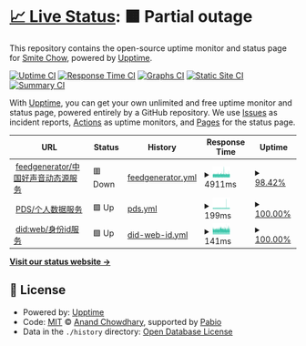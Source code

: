 # [📈 Live Status](https://status.hukoubook.com): <!--live status--> **🟧 Partial outage**

This repository contains the open-source uptime monitor and status page for [Smite Chow](https://www.smitechow.com), powered by [Upptime](https://github.com/upptime/upptime).

[![Uptime CI](https://github.com/lovemyliwu/uptime/workflows/Uptime%20CI/badge.svg)](https://github.com/lovemyliwu/uptime/actions?query=workflow%3A%22Uptime+CI%22)
[![Response Time CI](https://github.com/lovemyliwu/uptime/workflows/Response%20Time%20CI/badge.svg)](https://github.com/lovemyliwu/uptime/actions?query=workflow%3A%22Response+Time+CI%22)
[![Graphs CI](https://github.com/lovemyliwu/uptime/workflows/Graphs%20CI/badge.svg)](https://github.com/lovemyliwu/uptime/actions?query=workflow%3A%22Graphs+CI%22)
[![Static Site CI](https://github.com/lovemyliwu/uptime/workflows/Static%20Site%20CI/badge.svg)](https://github.com/lovemyliwu/uptime/actions?query=workflow%3A%22Static+Site+CI%22)
[![Summary CI](https://github.com/lovemyliwu/uptime/workflows/Summary%20CI/badge.svg)](https://github.com/lovemyliwu/uptime/actions?query=workflow%3A%22Summary+CI%22)

With [Upptime](https://upptime.js.org), you can get your own unlimited and free uptime monitor and status page, powered entirely by a GitHub repository. We use [Issues](https://github.com/lovemyliwu/uptime/issues) as incident reports, [Actions](https://github.com/lovemyliwu/uptime/actions) as uptime monitors, and [Pages](https://status.hukoubook.com) for the status page.

<!--start: status pages-->
<!-- This summary is generated by Upptime (https://github.com/upptime/upptime) -->
<!-- Do not edit this manually, your changes will be overwritten -->
<!-- prettier-ignore -->
| URL | Status | History | Response Time | Uptime |
| --- | ------ | ------- | ------------- | ------ |
| <img alt="" src="https://icons.duckduckgo.com/ip3/feedg.hukoubook.com.ico" height="13"> [feedgenerator/中国好声音动态源服务](https://feedg.hukoubook.com/.well-known/did.json) | 🟥 Down | [feedgenerator.yml](https://github.com/lovemyliwu/uptime/commits/HEAD/history/feedgenerator.yml) | <details><summary><img alt="Response time graph" src="./graphs/feedgenerator/response-time-week.png" height="20"> 4911ms</summary><br><a href="https://status.hukoubook.com/history/feedgenerator"><img alt="Response time 5079" src="https://img.shields.io/endpoint?url=https%3A%2F%2Fraw.githubusercontent.com%2Flovemyliwu%2Fuptime%2FHEAD%2Fapi%2Ffeedgenerator%2Fresponse-time.json"></a><br><a href="https://status.hukoubook.com/history/feedgenerator"><img alt="24-hour response time 4778" src="https://img.shields.io/endpoint?url=https%3A%2F%2Fraw.githubusercontent.com%2Flovemyliwu%2Fuptime%2FHEAD%2Fapi%2Ffeedgenerator%2Fresponse-time-day.json"></a><br><a href="https://status.hukoubook.com/history/feedgenerator"><img alt="7-day response time 4911" src="https://img.shields.io/endpoint?url=https%3A%2F%2Fraw.githubusercontent.com%2Flovemyliwu%2Fuptime%2FHEAD%2Fapi%2Ffeedgenerator%2Fresponse-time-week.json"></a><br><a href="https://status.hukoubook.com/history/feedgenerator"><img alt="30-day response time 5079" src="https://img.shields.io/endpoint?url=https%3A%2F%2Fraw.githubusercontent.com%2Flovemyliwu%2Fuptime%2FHEAD%2Fapi%2Ffeedgenerator%2Fresponse-time-month.json"></a><br><a href="https://status.hukoubook.com/history/feedgenerator"><img alt="1-year response time 5079" src="https://img.shields.io/endpoint?url=https%3A%2F%2Fraw.githubusercontent.com%2Flovemyliwu%2Fuptime%2FHEAD%2Fapi%2Ffeedgenerator%2Fresponse-time-year.json"></a></details> | <details><summary><a href="https://status.hukoubook.com/history/feedgenerator">98.42%</a></summary><a href="https://status.hukoubook.com/history/feedgenerator"><img alt="All-time uptime 98.34%" src="https://img.shields.io/endpoint?url=https%3A%2F%2Fraw.githubusercontent.com%2Flovemyliwu%2Fuptime%2FHEAD%2Fapi%2Ffeedgenerator%2Fuptime.json"></a><br><a href="https://status.hukoubook.com/history/feedgenerator"><img alt="24-hour uptime 100.00%" src="https://img.shields.io/endpoint?url=https%3A%2F%2Fraw.githubusercontent.com%2Flovemyliwu%2Fuptime%2FHEAD%2Fapi%2Ffeedgenerator%2Fuptime-day.json"></a><br><a href="https://status.hukoubook.com/history/feedgenerator"><img alt="7-day uptime 98.42%" src="https://img.shields.io/endpoint?url=https%3A%2F%2Fraw.githubusercontent.com%2Flovemyliwu%2Fuptime%2FHEAD%2Fapi%2Ffeedgenerator%2Fuptime-week.json"></a><br><a href="https://status.hukoubook.com/history/feedgenerator"><img alt="30-day uptime 98.34%" src="https://img.shields.io/endpoint?url=https%3A%2F%2Fraw.githubusercontent.com%2Flovemyliwu%2Fuptime%2FHEAD%2Fapi%2Ffeedgenerator%2Fuptime-month.json"></a><br><a href="https://status.hukoubook.com/history/feedgenerator"><img alt="1-year uptime 98.34%" src="https://img.shields.io/endpoint?url=https%3A%2F%2Fraw.githubusercontent.com%2Flovemyliwu%2Fuptime%2FHEAD%2Fapi%2Ffeedgenerator%2Fuptime-year.json"></a></details>
| <img alt="" src="https://icons.duckduckgo.com/ip3/network.hukoubook.com.ico" height="13"> [PDS/个人数据服务](https://network.hukoubook.com/xrpc/_health) | 🟩 Up | [pds.yml](https://github.com/lovemyliwu/uptime/commits/HEAD/history/pds.yml) | <details><summary><img alt="Response time graph" src="./graphs/pds/response-time-week.png" height="20"> 199ms</summary><br><a href="https://status.hukoubook.com/history/pds"><img alt="Response time 203" src="https://img.shields.io/endpoint?url=https%3A%2F%2Fraw.githubusercontent.com%2Flovemyliwu%2Fuptime%2FHEAD%2Fapi%2Fpds%2Fresponse-time.json"></a><br><a href="https://status.hukoubook.com/history/pds"><img alt="24-hour response time 199" src="https://img.shields.io/endpoint?url=https%3A%2F%2Fraw.githubusercontent.com%2Flovemyliwu%2Fuptime%2FHEAD%2Fapi%2Fpds%2Fresponse-time-day.json"></a><br><a href="https://status.hukoubook.com/history/pds"><img alt="7-day response time 199" src="https://img.shields.io/endpoint?url=https%3A%2F%2Fraw.githubusercontent.com%2Flovemyliwu%2Fuptime%2FHEAD%2Fapi%2Fpds%2Fresponse-time-week.json"></a><br><a href="https://status.hukoubook.com/history/pds"><img alt="30-day response time 203" src="https://img.shields.io/endpoint?url=https%3A%2F%2Fraw.githubusercontent.com%2Flovemyliwu%2Fuptime%2FHEAD%2Fapi%2Fpds%2Fresponse-time-month.json"></a><br><a href="https://status.hukoubook.com/history/pds"><img alt="1-year response time 203" src="https://img.shields.io/endpoint?url=https%3A%2F%2Fraw.githubusercontent.com%2Flovemyliwu%2Fuptime%2FHEAD%2Fapi%2Fpds%2Fresponse-time-year.json"></a></details> | <details><summary><a href="https://status.hukoubook.com/history/pds">100.00%</a></summary><a href="https://status.hukoubook.com/history/pds"><img alt="All-time uptime 100.00%" src="https://img.shields.io/endpoint?url=https%3A%2F%2Fraw.githubusercontent.com%2Flovemyliwu%2Fuptime%2FHEAD%2Fapi%2Fpds%2Fuptime.json"></a><br><a href="https://status.hukoubook.com/history/pds"><img alt="24-hour uptime 100.00%" src="https://img.shields.io/endpoint?url=https%3A%2F%2Fraw.githubusercontent.com%2Flovemyliwu%2Fuptime%2FHEAD%2Fapi%2Fpds%2Fuptime-day.json"></a><br><a href="https://status.hukoubook.com/history/pds"><img alt="7-day uptime 100.00%" src="https://img.shields.io/endpoint?url=https%3A%2F%2Fraw.githubusercontent.com%2Flovemyliwu%2Fuptime%2FHEAD%2Fapi%2Fpds%2Fuptime-week.json"></a><br><a href="https://status.hukoubook.com/history/pds"><img alt="30-day uptime 100.00%" src="https://img.shields.io/endpoint?url=https%3A%2F%2Fraw.githubusercontent.com%2Flovemyliwu%2Fuptime%2FHEAD%2Fapi%2Fpds%2Fuptime-month.json"></a><br><a href="https://status.hukoubook.com/history/pds"><img alt="1-year uptime 100.00%" src="https://img.shields.io/endpoint?url=https%3A%2F%2Fraw.githubusercontent.com%2Flovemyliwu%2Fuptime%2FHEAD%2Fapi%2Fpds%2Fuptime-year.json"></a></details>
| <img alt="" src="https://icons.duckduckgo.com/ip3/smite.hukoubook.com.ico" height="13"> [did:web/身份id服务](https://smite.hukoubook.com/.well-known/did.json) | 🟩 Up | [did-web-id.yml](https://github.com/lovemyliwu/uptime/commits/HEAD/history/did-web-id.yml) | <details><summary><img alt="Response time graph" src="./graphs/did-web-id/response-time-week.png" height="20"> 141ms</summary><br><a href="https://status.hukoubook.com/history/did-web-id"><img alt="Response time 154" src="https://img.shields.io/endpoint?url=https%3A%2F%2Fraw.githubusercontent.com%2Flovemyliwu%2Fuptime%2FHEAD%2Fapi%2Fdid-web-id%2Fresponse-time.json"></a><br><a href="https://status.hukoubook.com/history/did-web-id"><img alt="24-hour response time 145" src="https://img.shields.io/endpoint?url=https%3A%2F%2Fraw.githubusercontent.com%2Flovemyliwu%2Fuptime%2FHEAD%2Fapi%2Fdid-web-id%2Fresponse-time-day.json"></a><br><a href="https://status.hukoubook.com/history/did-web-id"><img alt="7-day response time 141" src="https://img.shields.io/endpoint?url=https%3A%2F%2Fraw.githubusercontent.com%2Flovemyliwu%2Fuptime%2FHEAD%2Fapi%2Fdid-web-id%2Fresponse-time-week.json"></a><br><a href="https://status.hukoubook.com/history/did-web-id"><img alt="30-day response time 154" src="https://img.shields.io/endpoint?url=https%3A%2F%2Fraw.githubusercontent.com%2Flovemyliwu%2Fuptime%2FHEAD%2Fapi%2Fdid-web-id%2Fresponse-time-month.json"></a><br><a href="https://status.hukoubook.com/history/did-web-id"><img alt="1-year response time 154" src="https://img.shields.io/endpoint?url=https%3A%2F%2Fraw.githubusercontent.com%2Flovemyliwu%2Fuptime%2FHEAD%2Fapi%2Fdid-web-id%2Fresponse-time-year.json"></a></details> | <details><summary><a href="https://status.hukoubook.com/history/did-web-id">100.00%</a></summary><a href="https://status.hukoubook.com/history/did-web-id"><img alt="All-time uptime 97.73%" src="https://img.shields.io/endpoint?url=https%3A%2F%2Fraw.githubusercontent.com%2Flovemyliwu%2Fuptime%2FHEAD%2Fapi%2Fdid-web-id%2Fuptime.json"></a><br><a href="https://status.hukoubook.com/history/did-web-id"><img alt="24-hour uptime 100.00%" src="https://img.shields.io/endpoint?url=https%3A%2F%2Fraw.githubusercontent.com%2Flovemyliwu%2Fuptime%2FHEAD%2Fapi%2Fdid-web-id%2Fuptime-day.json"></a><br><a href="https://status.hukoubook.com/history/did-web-id"><img alt="7-day uptime 100.00%" src="https://img.shields.io/endpoint?url=https%3A%2F%2Fraw.githubusercontent.com%2Flovemyliwu%2Fuptime%2FHEAD%2Fapi%2Fdid-web-id%2Fuptime-week.json"></a><br><a href="https://status.hukoubook.com/history/did-web-id"><img alt="30-day uptime 97.73%" src="https://img.shields.io/endpoint?url=https%3A%2F%2Fraw.githubusercontent.com%2Flovemyliwu%2Fuptime%2FHEAD%2Fapi%2Fdid-web-id%2Fuptime-month.json"></a><br><a href="https://status.hukoubook.com/history/did-web-id"><img alt="1-year uptime 97.73%" src="https://img.shields.io/endpoint?url=https%3A%2F%2Fraw.githubusercontent.com%2Flovemyliwu%2Fuptime%2FHEAD%2Fapi%2Fdid-web-id%2Fuptime-year.json"></a></details>

<!--end: status pages-->

[**Visit our status website →**](https://status.hukoubook.com)

## 📄 License

- Powered by: [Upptime](https://github.com/upptime/upptime)
- Code: [MIT](./LICENSE) © [Anand Chowdhary](https://anandchowdhary.com), supported by [Pabio](https://pabio.com)
- Data in the `./history` directory: [Open Database License](https://opendatacommons.org/licenses/odbl/1-0/)
